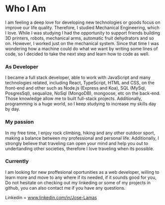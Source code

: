 ﻿# Who I Am


I am feeling a deep love for developing new technologies or goods focus on improve our life quality. Therefore,  I studied Mechanical Engineering, which I love. While I was studying I had the opportunity to support friends building 3D printers,   robots, mechanical arms, automatic fruit dehydrators and so on. However, I worked just on the mechanical system. Since that time I was wondering how a machine could do what we want by writing some lines of code, so I decided to take the next step and learn how to code as well.

### As Developer 
I became a full stack developer,  able to work with JavaScript and many technologies related, including React, TypeScript,  HTML and CSS, on the front-end and other such as Node.js (Express and Koa), SQL (MySql, PosgresSql), sequalize, NoSql (MongoDB), mongoose, etc on the back-end. Those knowledge allow me to built full-stack projects. Additionally, programming is a huge world, so I keep studying to increase my skills day by day.

### My passion
In my free time, I enjoy rock climbing, hiking and any other outdoor sport, making a balance between my professional and personal life. Additionally, I strongly believe that traveling can open your mind and help you out to undertanding other societies, therefore I love traveling when its possible.


### Currently
I am looking for new proffesional oportunities as a web developer, willing to learn more and move to any where if its needed, if it sounds good for you, Do not hesitate on checking out my linkeding or some of my projects in github, you can also contact me if you have any questions.


Linkedin = www.linkedin.com/in/Jose-Lamas


